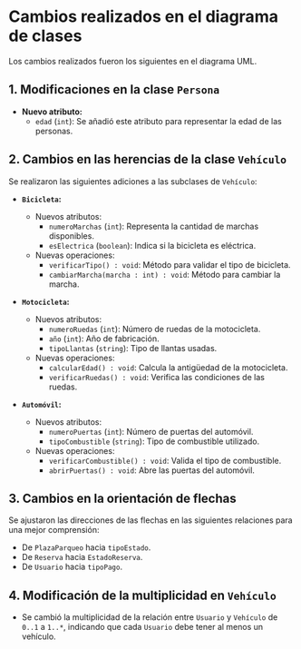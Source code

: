 # Cambios realizados en el diagrama de clases

Los cambios realizados fueron los siguientes en el diagrama UML.

## 1. Modificaciones en la clase `Persona`
- **Nuevo atributo:**
  - `edad` (`int`): Se añadió este atributo para representar la edad de las personas.

## 2. Cambios en las herencias de la clase `Vehículo`
Se realizaron las siguientes adiciones a las subclases de `Vehículo`:

- **`Bicicleta`:**
  - Nuevos atributos:
    - `numeroMarchas` (`int`): Representa la cantidad de marchas disponibles.
    - `esElectrica` (`boolean`): Indica si la bicicleta es eléctrica.
  - Nuevas operaciones:
    - `verificarTipo() : void`: Método para validar el tipo de bicicleta.
    - `cambiarMarcha(marcha : int) : void`: Método para cambiar la marcha.

- **`Motocicleta`:**
  - Nuevos atributos:
    - `numeroRuedas` (`int`): Número de ruedas de la motocicleta.
    - `año` (`int`): Año de fabricación.
    - `tipoLlantas` (`string`): Tipo de llantas usadas.
  - Nuevas operaciones:
    - `calcularEdad() : void`: Calcula la antigüedad de la motocicleta.
    - `verificarRuedas() : void`: Verifica las condiciones de las ruedas.

- **`Automóvil`:**
  - Nuevos atributos:
    - `numeroPuertas` (`int`): Número de puertas del automóvil.
    - `tipoCombustible` (`string`): Tipo de combustible utilizado.
  - Nuevas operaciones:
    - `verificarCombustible() : void`: Valida el tipo de combustible.
    - `abrirPuertas() : void`: Abre las puertas del automóvil.

## 3. Cambios en la orientación de flechas
Se ajustaron las direcciones de las flechas en las siguientes relaciones para una mejor comprensión:
- De `PlazaParqueo` hacia `tipoEstado`.
- De `Reserva` hacia `EstadoReserva`.
- De `Usuario` hacia `tipoPago`.

## 4. Modificación de la multiplicidad en `Vehículo`
- Se cambió la multiplicidad de la relación entre `Usuario` y `Vehículo` de `0..1` a `1..*`, indicando que cada `Usuario` debe tener al menos un vehículo.
